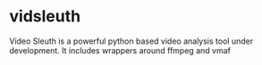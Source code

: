 # vidsleuth
Video Sleuth is a powerful python based video analysis tool under development.  It includes wrappers around ffmpeg and vmaf

